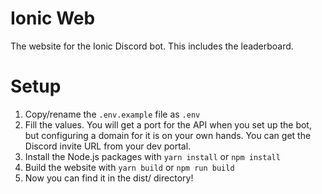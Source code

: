 # Ionic Web
The website for the Ionic Discord bot. This includes the leaderboard.

# Setup
1. Copy/rename the `.env.example` file as `.env`
2. Fill the values. You will get a port for the API when you set up the bot, but configuring a domain for it is on your own hands. You can get the Discord invite URL from your dev portal.
3. Install the Node.js packages with `yarn install` or `npm install`
4. Build the website with `yarn build` or `npm run build`
5. Now you can find it in the dist/ directory!
